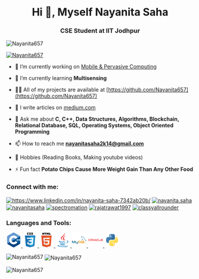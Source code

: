 <h1 align="center">Hi 👋, Myself Nayanita Saha</h1>
<h3 align="center">CSE Student at IIT Jodhpur</h3>

<p align="left"> <img src="https://komarev.com/ghpvc/?username=Nayanita657 &label=Profile%20views&color=0e75b6&style=flat" alt="Nayanita657" /> </p>

<p align="left"> <a href="https://github.com/ryo-ma/github-profile-trophy"><img src="https://github-profile-trophy.vercel.app/?username=Nayanita657" alt="Nayanita657" /></a> </p>

- 🔭 I’m currently working on [Mobile & Pervasive Computing](https://github.com/Nayanita657/MPC-Project)

- 🌱 I’m currently learning **Multisensing**

- 👨‍💻 All of my projects are available at [https://github.com/Nayanita657](https://github.com/Nayanita657)

- 📝 I write articles on [medium.com](https://medium.com/@saha.5/ethical-issue-in-robotic-surgery-da-vinci-robotic-system-6c290480e0ea)

- 💬 Ask me about **C, C++, Data Structures, Algorithms, Blockchain, Relational Database, SQL, Operating Systems, Object Oriented Programming**

- 📫 How to reach me **nayanitasaha2k14@gmail.com**

- 📄 Hobbies (Reading Books, Making youtube videos)

- ⚡ Fun fact **Potato Chips Cause More Weight Gain Than Any Other Food**

<h3 align="left">Connect with me:</h3>
<p align="left">
<a href="https://www.linkedin.com/in/nayanita-saha-7342ab20b/" target="blank"><img align="center" src="https://raw.githubusercontent.com/rahuldkjain/github-profile-readme-generator/master/src/images/icons/Social/linked-in-alt.svg" alt="https://www.linkedin.com/in/nayanita-saha-7342ab20b/" height="30" width="40" /></a>
<a href="https://www.facebook.com/nayanita.saha" target="blank"><img align="center" src="https://raw.githubusercontent.com/rahuldkjain/github-profile-readme-generator/master/src/images/icons/Social/facebook.svg" alt="nayanita.saha" height="30" width="40" /></a>
<a href="https://instagram.com/nayanitasaha" target="blank"><img align="center" src="https://raw.githubusercontent.com/rahuldkjain/github-profile-readme-generator/master/src/images/icons/Social/instagram.svg" alt="nayanitasaha" height="30" width="40" /></a>
<a href="https://www.youtube.com/c/spectromation" target="blank"><img align="center" src="https://raw.githubusercontent.com/rahuldkjain/github-profile-readme-generator/master/src/images/icons/Social/youtube.svg" alt="spectromation" height="30" width="40" /></a>
<a href="https://www.codechef.com/users/rajatrawat1997" target="blank"><img align="center" src="https://cdn.jsdelivr.net/npm/simple-icons@3.1.0/icons/codechef.svg" alt="rajatrawat1997" height="30" width="40" /></a>
<a href="https://auth.geeksforgeeks.org/user/classyallrounder" target="blank"><img align="center" src="https://raw.githubusercontent.com/rahuldkjain/github-profile-readme-generator/master/src/images/icons/Social/geeks-for-geeks.svg" alt="classyallrounder" height="30" width="40" /></a>
</p>

<h3 align="left">Languages and Tools:</h3>
<p align="left"> <a href="https://www.w3schools.com/cpp/" target="_blank" rel="noreferrer"> <img src="https://raw.githubusercontent.com/devicons/devicon/master/icons/cplusplus/cplusplus-original.svg" alt="cplusplus" width="40" height="40"/> </a> <a href="https://www.w3schools.com/css/" target="_blank" rel="noreferrer"> <img src="https://raw.githubusercontent.com/devicons/devicon/master/icons/css3/css3-original-wordmark.svg" alt="css3" width="40" height="40"/> </a> <a href="https://www.w3.org/html/" target="_blank" rel="noreferrer"> <img src="https://raw.githubusercontent.com/devicons/devicon/master/icons/html5/html5-original-wordmark.svg" alt="html5" width="40" height="40"/> </a> <a href="https://www.java.com" target="_blank" rel="noreferrer"> <img src="https://raw.githubusercontent.com/devicons/devicon/master/icons/java/java-original.svg" alt="java" width="40" height="40"/> </a> <a href="https://www.mysql.com/" target="_blank" rel="noreferrer"> <img src="https://raw.githubusercontent.com/devicons/devicon/master/icons/mysql/mysql-original-wordmark.svg" alt="mysql" width="40" height="40"/> </a> <a href="https://www.oracle.com/" target="_blank" rel="noreferrer"> <img src="https://raw.githubusercontent.com/devicons/devicon/master/icons/oracle/oracle-original.svg" alt="oracle" width="40" height="40"/> </a> <a href="https://www.python.org" target="_blank" rel="noreferrer"> <img src="https://raw.githubusercontent.com/devicons/devicon/master/icons/python/python-original.svg" alt="python" width="40" height="40"/> </a> </p>

<p><img align="left" src="https://github-readme-stats.vercel.app/api/top-langs?username=Nayanita657&show_icons=true&locale=en&layout=compact" alt="Nayanita657" /></p>

<p>&nbsp;<img align="center" src="https://github-readme-stats.vercel.app/api?username=Nayanita657&show_icons=true&locale=en" alt="Nayanita657" /></p>

<p><img align="center" src="https://github-readme-streak-stats.herokuapp.com/?user=Nayanita657&" alt="Nayanita657" /></p>
